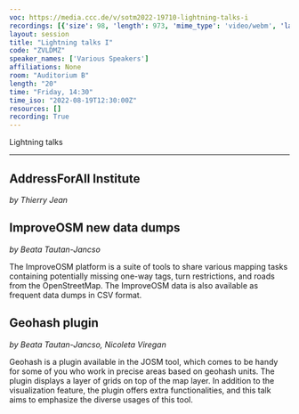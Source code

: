 ```yaml
---
voc: https://media.ccc.de/v/sotm2022-19710-lightning-talks-i
recordings: [{'size': 98, 'length': 973, 'mime_type': 'video/webm', 'language': 'eng', 'filename': 'sotm2022-19710-eng-Lightning_talks_I_webm-hd.webm', 'state': 'new', 'folder': 'webm-hd', 'high_quality': True, 'width': 1920, 'height': 1080, 'updated_at': '2022-09-24T18:51:01.742+02:00', 'recording_url': 'https://cdn.media.ccc.de/events/sotm/2022/webm-hd/sotm2022-19710-eng-Lightning_talks_I_webm-hd.webm', 'url': 'https://api.media.ccc.de/public/recordings/61977', 'event_url': 'https://api.media.ccc.de/public/events/e64e69ba-0d6b-57de-860e-e982e3668df8', 'conference_url': 'https://api.media.ccc.de/public/conferences/sotm2022'}, {'size': 39, 'length': 973, 'mime_type': 'video/webm', 'language': 'eng', 'filename': 'sotm2022-19710-eng-Lightning_talks_I_webm-sd.webm', 'state': 'new', 'folder': 'webm-sd', 'high_quality': False, 'width': 720, 'height': 576, 'updated_at': '2022-09-24T18:38:27.781+02:00', 'recording_url': 'https://cdn.media.ccc.de/events/sotm/2022/webm-sd/sotm2022-19710-eng-Lightning_talks_I_webm-sd.webm', 'url': 'https://api.media.ccc.de/public/recordings/61972', 'event_url': 'https://api.media.ccc.de/public/events/e64e69ba-0d6b-57de-860e-e982e3668df8', 'conference_url': 'https://api.media.ccc.de/public/conferences/sotm2022'}, {'size': 28, 'length': 973, 'mime_type': 'video/mp4', 'language': 'eng', 'filename': 'sotm2022-19710-eng-Lightning_talks_I_sd.mp4', 'state': 'new', 'folder': 'h264-sd', 'high_quality': False, 'width': 720, 'height': 576, 'updated_at': '2022-09-24T18:28:47.974+02:00', 'recording_url': 'https://cdn.media.ccc.de/events/sotm/2022/h264-sd/sotm2022-19710-eng-Lightning_talks_I_sd.mp4', 'url': 'https://api.media.ccc.de/public/recordings/61966', 'event_url': 'https://api.media.ccc.de/public/events/e64e69ba-0d6b-57de-860e-e982e3668df8', 'conference_url': 'https://api.media.ccc.de/public/conferences/sotm2022'}, {'size': 14, 'length': 961, 'mime_type': 'audio/mpeg', 'language': 'eng', 'filename': 'sotm2022-19710-eng-Lightning_talks_I_mp3.mp3', 'state': 'new', 'folder': 'mp3', 'high_quality': False, 'width': 0, 'height': 0, 'updated_at': '2022-09-24T18:25:57.741+02:00', 'recording_url': 'https://cdn.media.ccc.de/events/sotm/2022/mp3/sotm2022-19710-eng-Lightning_talks_I_mp3.mp3', 'url': 'https://api.media.ccc.de/public/recordings/61964', 'event_url': 'https://api.media.ccc.de/public/events/e64e69ba-0d6b-57de-860e-e982e3668df8', 'conference_url': 'https://api.media.ccc.de/public/conferences/sotm2022'}, {'size': 74, 'length': 973, 'mime_type': 'video/mp4', 'language': 'eng', 'filename': 'sotm2022-19710-eng-Lightning_talks_I_hd.mp4', 'state': 'new', 'folder': 'h264-hd', 'high_quality': True, 'width': 1920, 'height': 1080, 'updated_at': '2022-09-24T18:24:13.475+02:00', 'recording_url': 'https://cdn.media.ccc.de/events/sotm/2022/h264-hd/sotm2022-19710-eng-Lightning_talks_I_hd.mp4', 'url': 'https://api.media.ccc.de/public/recordings/61962', 'event_url': 'https://api.media.ccc.de/public/events/e64e69ba-0d6b-57de-860e-e982e3668df8', 'conference_url': 'https://api.media.ccc.de/public/conferences/sotm2022'}]
layout: session
title: "Lightning talks I"
code: "ZVLDMZ"
speaker_names: ['Various Speakers']
affiliations: None
room: "Auditorium B"
length: "20"
time: "Friday, 14:30"
time_iso: "2022-08-19T12:30:00Z"
resources: []
recording: True
---
```


Lightning talks

<hr>

## AddressForAll Institute

_by Thierry Jean_

## ImproveOSM new data dumps

_by Beata Tautan-Jancso_

The ImproveOSM platform is a suite of tools to share various mapping tasks containing potentially missing one-way tags, turn restrictions, and roads from the OpenStreetMap.  The ImproveOSM data is also available as frequent data dumps in CSV format.

## Geohash plugin

_by Beata Tautan-Jancso, Nicoleta Viregan_

Geohash is a plugin available in the JOSM tool, which comes to be handy for some of you who work in precise areas based on geohash units. The plugin displays a layer of grids on top of the map layer. In addition to the visualization feature, the plugin offers extra functionalities, and this talk aims to emphasize the diverse usages of this tool.

